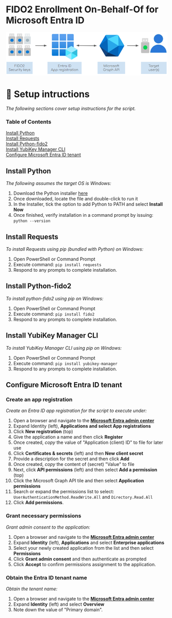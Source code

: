 
# FIDO2 Enrollment On-Behalf-Of for Microsoft Entra ID 

![](/images/security-key-eobo-with-microsoft-entra-id-integration-overview-diagram.png)

# 💾 Setup intructions
_The following sections cover setup instructions for the script._

### Table of Contents  
[Install Python](#install-python)  
[Install Requests](#install-requests)  
[Install Python-fido2](#install-python-fido2)  
[Install YubiKey Manager CLI](#install-yubikey-managercli)  
[Configure Microsoft Entra ID tenant](#configure-microsoft-entraid-tenant)  


## Install Python
_The following assumes the target OS is Windows:_

1. Download the Python installer [here](https://www.python.org/downloads/windows/)
2. Once downloaded, locate the file and double-click to run it
3. In the Installer, tick the option to add Python to PATH and select **Install Now**
4. Once finished, verify installation in a command prompt by issuing: ```python --version```

## Install Requests
_To install Requests using pip (bundled with Python) on Windows:_

1. Open PowerShell or Command Prompt
2. Execute command: ```pip install requests```
3. Respond to any prompts to complete installation.

## Install Python-fido2
_To install python-fido2 using pip on Windows:_

1. Open PowerShell or Command Prompt
2. Execute command: ```pip install fido2```
3. Respond to any prompts to complete installation.

## Install YubiKey Manager CLI
_To install YubiKey Manager CLI using pip on Windows:_

1. Open PowerShell or Command Prompt
2. Execute command: ```pip install yubikey-manager```
3. Respond to any prompts to complete installation.

## Configure Microsoft Entra ID tenant

### Create an app registration
_Create an Entra ID app registration for the script to execute under:_

1. Open a browser and navigate to the [**Microsoft Entra admin center**](https://entra.microsoft.com/)
2. Expand Identity (left), **Applications and select App registrations**
3. Click **New registration** (top)
4. Give the application a name and then click **Register**
5. Once created, _copy_ the value of "Application (client) ID" to file for later use
6. Click **Certificates & secrets** (left) and then **New client secret**
7. Provide a description for the secret and then click **Add**
8. Once created, _copy_ the content of (secret) "Value" to file
9. Next, click **API permissions** (left) and then select **Add a permission** (top)
10. Click the Microsoft Graph API tile and then select **Application permissions**
11. Search or expand the permissions list to select: ```UserAuthenticationMethod.ReadWrite.All``` and ```Directory.Read.All```
12. Click **Add permissions**.

### Grant necessary permissions
_Grant admin consent to the application:_

1. Open a browser and navigate to the [**Microsoft Entra admin center**](https://entra.microsoft.com/)
2. Expand **Identity** (left), **Applications** and select **Enterprise applications**
3. Select your newly created application from the list and then select **Permissions**
4. Click **Grant admin consent** and then authenticate as prompted
5. Click **Accept** to confirm permissions assignment to the application.

### Obtain the Entra ID tenant name
_Obtain the tenant name:_

1. Open a browser and navigate to the [**Microsoft Entra admin center**](https://entra.microsoft.com/)
2. Expand **Identity** (left) and select **Overview**
3. Note down the value of "Primary domain".

